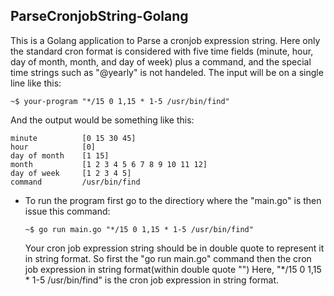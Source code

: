 ## ParseCronjobString-Golang
This is a Golang application to Parse a cronjob expression string.
Here only the standard cron format is considered with five time fields (minute, hour, day of month, month, and day of week) plus a command, and the special
time strings such as "@yearly" is not handeled. The input will be on a single line like this:
```
~$ your-program "*/15 0 1,15 * 1-5 /usr/bin/find"
```

And the output would be something like this:
```
minute          [0 15 30 45]
hour            [0]
day of month    [1 15]
month           [1 2 3 4 5 6 7 8 9 10 11 12]
day of week     [1 2 3 4 5]
command         /usr/bin/find
```

* To run the program first go to the directiory where the "main.go" is then issue this command:
  ```
  ~$ go run main.go "*/15 0 1,15 * 1-5 /usr/bin/find"
  ```

  Your cron job expression string should be in double quote to represent it in string format.
  So first the "go run main.go" command then the cron job expression in string format(within double quote "")
  Here, "*/15 0 1,15 * 1-5 /usr/bin/find" is the cron job expression in string format.
  

